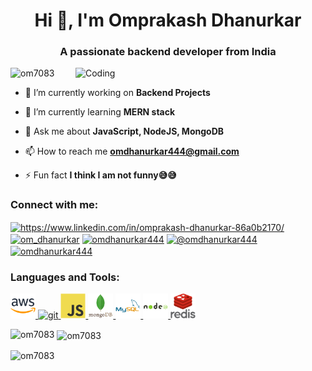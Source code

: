 <h1 align="center">Hi 👋, I'm Omprakash Dhanurkar</h1>
<h3 align="center">A passionate backend developer from India</h3>
<img align="right" alt="Coding" width="400" src="https://cdn.dribbble.com/users/1162077/screenshots/3848914/programmer.gif">

<p align="left"> <img src="https://komarev.com/ghpvc/?username=om7083&label=Profile%20views&color=0e75b6&style=flat" alt="om7083" /> </p>

- 🔭 I’m currently working on **Backend Projects**

- 🌱 I’m currently learning **MERN stack**

- 💬 Ask me about **JavaScript, NodeJS, MongoDB**

- 📫 How to reach me **omdhanurkar444@gmail.com**

- ⚡ Fun fact **I think I am not funny😅😅**

<h3 align="left">Connect with me:</h3>
<p align="left">
<a href="https://linkedin.com/in/https://www.linkedin.com/in/omprakash-dhanurkar-86a0b2170/" target="blank"><img align="center" src="https://raw.githubusercontent.com/rahuldkjain/github-profile-readme-generator/master/src/images/icons/Social/linked-in-alt.svg" alt="https://www.linkedin.com/in/omprakash-dhanurkar-86a0b2170/" height="30" width="40" /></a>
<a href="https://instagram.com/om_dhanurkar" target="blank"><img align="center" src="https://raw.githubusercontent.com/rahuldkjain/github-profile-readme-generator/master/src/images/icons/Social/instagram.svg" alt="om_dhanurkar" height="30" width="40" /></a>
<a href="https://www.leetcode.com/omdhanurkar444" target="blank"><img align="center" src="https://raw.githubusercontent.com/rahuldkjain/github-profile-readme-generator/master/src/images/icons/Social/leet-code.svg" alt="omdhanurkar444" height="30" width="40" /></a>
<a href="https://www.hackerearth.com/@omdhanurkar444" target="blank"><img align="center" src="https://raw.githubusercontent.com/rahuldkjain/github-profile-readme-generator/master/src/images/icons/Social/hackerearth.svg" alt="@omdhanurkar444" height="30" width="40" /></a>
<a href="https://auth.geeksforgeeks.org/user/omdhanurkar444" target="blank"><img align="center" src="https://raw.githubusercontent.com/rahuldkjain/github-profile-readme-generator/master/src/images/icons/Social/geeks-for-geeks.svg" alt="omdhanurkar444" height="30" width="40" /></a>
</p>

<h3 align="left">Languages and Tools:</h3>
<p align="left"> <a href="https://aws.amazon.com" target="_blank" rel="noreferrer"> <img src="https://raw.githubusercontent.com/devicons/devicon/master/icons/amazonwebservices/amazonwebservices-original-wordmark.svg" alt="aws" width="40" height="40"/> </a> <a href="https://git-scm.com/" target="_blank" rel="noreferrer"> <img src="https://www.vectorlogo.zone/logos/git-scm/git-scm-icon.svg" alt="git" width="40" height="40"/> </a> <a href="https://developer.mozilla.org/en-US/docs/Web/JavaScript" target="_blank" rel="noreferrer"> <img src="https://raw.githubusercontent.com/devicons/devicon/master/icons/javascript/javascript-original.svg" alt="javascript" width="40" height="40"/> </a> <a href="https://www.mongodb.com/" target="_blank" rel="noreferrer"> <img src="https://raw.githubusercontent.com/devicons/devicon/master/icons/mongodb/mongodb-original-wordmark.svg" alt="mongodb" width="40" height="40"/> </a> <a href="https://www.mysql.com/" target="_blank" rel="noreferrer"> <img src="https://raw.githubusercontent.com/devicons/devicon/master/icons/mysql/mysql-original-wordmark.svg" alt="mysql" width="40" height="40"/> </a> <a href="https://nodejs.org" target="_blank" rel="noreferrer"> <img src="https://raw.githubusercontent.com/devicons/devicon/master/icons/nodejs/nodejs-original-wordmark.svg" alt="nodejs" width="40" height="40"/> </a> <a href="https://redis.io" target="_blank" rel="noreferrer"> <img src="https://raw.githubusercontent.com/devicons/devicon/master/icons/redis/redis-original-wordmark.svg" alt="redis" width="40" height="40"/> </a> </p>

<p><img align="left" src="https://github-readme-stats.vercel.app/api/top-langs?username=om7083&show_icons=true&locale=en&layout=compact" alt="om7083" /></p>

<p>&nbsp;<img align="center" src="https://github-readme-stats.vercel.app/api?username=om7083&show_icons=true&locale=en" alt="om7083" /></p>

<p><img align="center" src="https://github-readme-streak-stats.herokuapp.com/?user=om7083&" alt="om7083" /></p>
